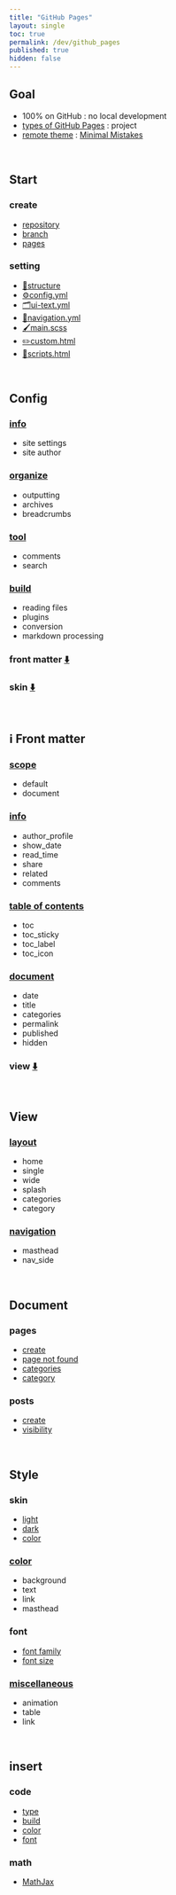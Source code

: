 ```yaml
---
title: "GitHub Pages"
layout: single
toc: true
permalink: /dev/github_pages
published: true
hidden: false
---
```


<head>
  <base target="_blank">
</head>



## Goal

- 100% on GitHub : no local development
- [types of GitHub Pages](https://docs.github.com/en/pages/getting-started-with-github-pages/about-github-pages#types-of-github-pages-sites) : project
- [remote theme](https://docs.github.com/en/pages/setting-up-a-github-pages-site-with-jekyll/adding-a-theme-to-your-github-pages-site-using-jekyll#adding-a-theme) : [Minimal Mistakes](https://github.com/mmistakes/minimal-mistakes)

<br>

## Start

### create

- [repository](/dev/github_pages/start/create/repository)
- [branch](/dev/github_pages/start/create/branch)
- [pages](/dev/github_pages/start/create/pages)

### setting

- [🧱structure](/dev/github_pages/start/setting/structure)
- [⚙️config.yml](/dev/github_pages/start/setting/config_yml)
- [🗂️ui-text.yml](/dev/github_pages/start/setting/ui_text_yml)
- [🔗navigation.yml](/dev/github_pages/start/setting/navigation_yml)
- [🖌️main.scss](/dev/github_pages/start/setting/main_scss)
- [✏️custom.html](/dev/github_pages/start/setting/custom_html)
- [📐scripts.html](/dev/github_pages/start/setting/scripts_html)

<br>

## Config

### [info](/dev/github_pages/config/info)

- site settings
- site author

### [organize](/dev/github_pages/config/organize)

- outputting
- archives
- breadcrumbs

### [tool](/dev/github_pages/config/tool)

- comments
- search

### [build](/dev/github_pages/config/build)

- reading files
- plugins
- conversion
- markdown processing

### front matter [⬇️](#front-matter)

### skin [⬇️](#skin)

<br>

## ℹ️ Front matter

### [scope](/dev/github_pages/front_matter/scope)

- default
- document

### [info](/dev/github_pages/front_matter/info)

- author_profile
- show_date
- read_time
- share
- related
- comments

### [table of contents](/dev/github_pages/front_matter/table_of_contents)

- toc
- toc_sticky
- toc_label
- toc_icon

### [document](/dev/github_pages/front_matter/document)

- date
- title
- categories
- permalink
- published
- hidden

### view [⬇️](#view)

<br>

## View

### [layout](/dev/github_pages/view/layout)

- home
- single
- wide
- splash
- categories
- category

### [navigation](/dev/github_pages/view/navigation)

- masthead
- nav_side

<br>

## Document

### pages

- [create](/dev/github_pages/document/pages/create)
- [page not found](/dev/github_pages/document/pages/page_not_found)
- [categories](/dev/github_pages/document/pages/categories)
- [category](/dev/github_pages/document/pages/category)

### posts

- [create](/dev/github_pages/document/posts/create)
- [visibility](/dev/github_pages/document/posts/visibility)

<br>

## Style

### skin

- [light](/dev/github_pages/style/skin/light)
- [dark](/dev/github_pages/style/skin/dark)
- [color](/dev/github_pages/style/skin/color)

### [color](/dev/github_pages/style/color)

- background
- text
- link
- masthead

### font

- [font family](/dev/github_pages/style/font/font_family)
- [font size](/dev/github_pages/style/font/font_size)

### [miscellaneous](/dev/github_pages/style/miscellaneous)

- animation
- table
- link

<br>

## insert

### code

- [type](/dev/github_pages/insert/code/type)
- [build](/dev/github_pages/insert/code/build)
- [color](/dev/github_pages/insert/code/color)
- [font](/dev/github_pages/insert/code/font)

### math

- [MathJax](/dev/github_pages/insert/math/mathjax)
